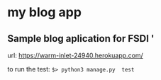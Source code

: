 # my blog app 
## Sample blog aplication for FSDI '
url: https://warm-inlet-24940.herokuapp.com/ 


to run the test: 
`$> python3 manage.py  test `